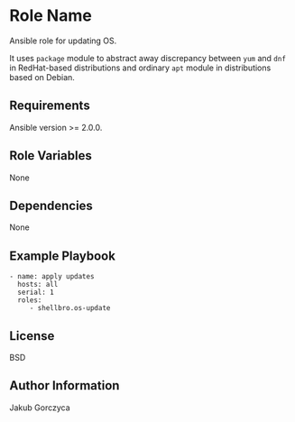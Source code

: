 Role Name
=========

Ansible role for updating OS.

It uses `package` module to abstract away discrepancy between `yum` and `dnf` in RedHat-based distributions and ordinary `apt` module in distributions based on Debian.

Requirements
------------

Ansible version >= 2.0.0.

Role Variables
--------------

None

Dependencies
------------

None

Example Playbook
----------------

    - name: apply updates
      hosts: all
      serial: 1
      roles:
         - shellbro.os-update

License
-------

BSD

Author Information
------------------

Jakub Gorczyca
